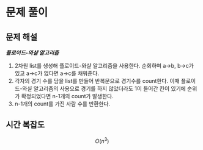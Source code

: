   # 문제 풀이

## 문제 해설

***플로이드-와샬 알고리즘***

1. 2차원 list를 생성해 플로이드-와샬 알고리즘을 사용한다. 순회하며 a->b, b->c가 있고 a->c가 없다면 a->c를 채워준다.
2. 각자의 경기 수를 담을 list를 만들어 반복문으로 경기수를 count한다. 이때 플로이드-와샬 알고리즘의 사용으로 경기를 하지 않았더라도 1이 들어간 칸이 있기에 순위가 확정되었다면 n-1개의 count가 발생한다.
3. n-1개의 count를 가진 사람 수를 반환한다.


## 시간 복잡도

$$O(n^3)$$

